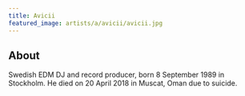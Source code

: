 ```yaml
---
title: Avicii
featured_image: artists/a/avicii/avicii.jpg
---
```

## About

Swedish EDM DJ and record producer, born 8 September 1989 in Stockholm. He died on 20 April 2018 in Muscat, Oman due to suicide.

